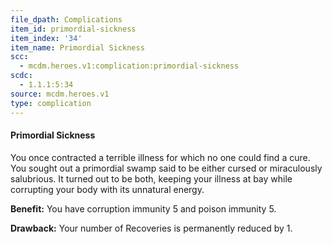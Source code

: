 ```yaml
---
file_dpath: Complications
item_id: primordial-sickness
item_index: '34'
item_name: Primordial Sickness
scc:
  - mcdm.heroes.v1:complication:primordial-sickness
scdc:
  - 1.1.1:5:34
source: mcdm.heroes.v1
type: complication
---
```


#### Primordial Sickness

You once contracted a terrible illness for which no one could find a cure. You sought out a primordial swamp said to be either cursed or miraculously salubrious. It turned out to be both, keeping your illness at bay while corrupting your body with its unnatural energy.

**Benefit:** You have corruption immunity 5 and poison immunity 5.

**Drawback:** Your number of Recoveries is permanently reduced by 1.
